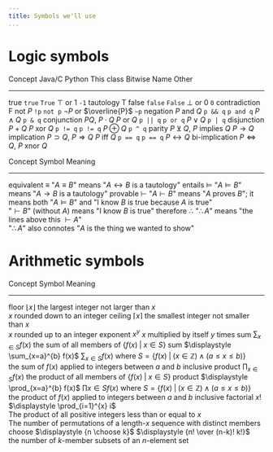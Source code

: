 ```yaml
---
title: Symbols we'll use
...
```


# Logic symbols

Concept          Java/C      Python      This class                      Bitwise    Name            Other
--------        --------    --------    ---------------------------     ---------   ------          ---------
true            `true`      `True`      $\top$ or $1$                   `-1`        tautology       T
false           `false`     `False`     $\bot$ or $0$                   `0`         contradiction   F
not $P$         `!p`        `not p`     $\lnot P$ or $\overline{P}$     `~p`        negation
$P$ and $Q$     `p && q`    `p and q`   $P \land Q$                     `p & q`     conjunction     $P Q$, $P \cdot Q$
$P$ or $Q$      `p || q`    `p or q`    $P \lor Q$                      `p | q`     disjunction     $P + Q$
$P$ xor $Q$     `p != q`    `p != q`    $P \oplus Q$                    `p ^ q`     parity          $P ⊻ Q$, 
$P$ implies $Q$                         $P \rightarrow Q$                           implication     $P \supset Q$, $P \Rightarrow Q$
$P$ iff $Q$     `p == q`    `p == q`    $P \leftrightarrow Q$                       bi-implication  $P \Leftrightarrow Q$, $P$ xnor $Q$

Concept          Symbol         Meaning
--------        --------        --------------
equivalent      $\equiv$        "$A \equiv B$" means "$A \leftrightarrow B$ is a tautology"
entails         $\vDash$        "$A \vDash B$" means "$A \rightarrow B$ is a tautology"
provable        $\vdash$        "$A \vdash B$" means "$A$ proves $B$"; it means both "$A \vDash B$" and "I know $B$ is true because $A$ is true"<br/>"$\vdash B$" (without $A$) means "I know $B$ is true"
therefore       $\therefore$    "$\therefore A$" means "the lines above this $\vdash A$"<br/>"$\therefore A$" also connotes "$A$ is the thing we wanted to show"

# Arithmetic symbols

Concept      Symbol                             Meaning
--------    --------                            --------------
floor       $\lfloor x \rfloor$                 the largest integer not larger than $x$<br/>$x$ rounded down to an integer
ceiling     $\lceil x \rceil$                   the smallest integer not smaller than $x$<br/>$x$ rounded up to an integer
exponent    $x^y$                               $x$ multiplied by itself $y$ times
sum         $\displaystyle \sum_{x \in S} f(x)$ the sum of all members of $\{ f(x) \;|\; x \in S\}$
sum         $\displaystyle \sum_{x=a}^{b} f(x)$ $\displaystyle \sum_{x\in S} f(x)$ where $S = \{ f(x) \;|\; (x \in \mathbb Z) \land (a \le x \le b)\}$<br/>the sum of $f(x)$ applied to integers between $a$ and $b$ inclusive
product     $\displaystyle \prod_{x \in S} f(x)$ the product of all members of $\{ f(x) \;|\; x \in S\}$
product     $\displaystyle \prod_{x=a}^{b} f(x)$ $\displaystyle \prod{x\in S} f(x)$ where $S = \{ f(x) \;|\; (x \in \mathbb Z) \land (a \le x \le b)\}$<br/>the product of $f(x)$ applied to integers between $a$ and $b$ inclusive
factorial   $x!$                                $\displaystyle \prod_{i=1}^{x} i$<br/>The product of all positive integers less than or equal to $x$<br/>The number of permutations of a length-$x$ sequence with distinct members
choose      $\displaystyle {n \choose k}$                       $\displaystyle {n! \over (n-k)! k!}$<br/>the number of $k$-member subsets of an $n$-element set

